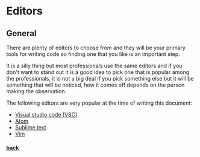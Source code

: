 # Editors

## General

There are plenty of editors to choose from and they will be your primary tools for writing code so finding one that you like is an important step.

It is a silly thing but most professionals use the same editors and if you don't want to stand out it is a good idea to pick one that is popular among the professionals, it is not a big deal if you pick something else but it will be something that will be noticed, how it comes off depends on the person making the observation.

The following editors are very popular at the time of writing this document:

* [Visual studio code (VSC)](https://code.visualstudio.com/)
* [Atom](https://atom.io/)
* [Sublime text](https://www.sublimetext.com/)
* [Vim](https://www.vim.org/about.php)

#### [back](../README.md)
